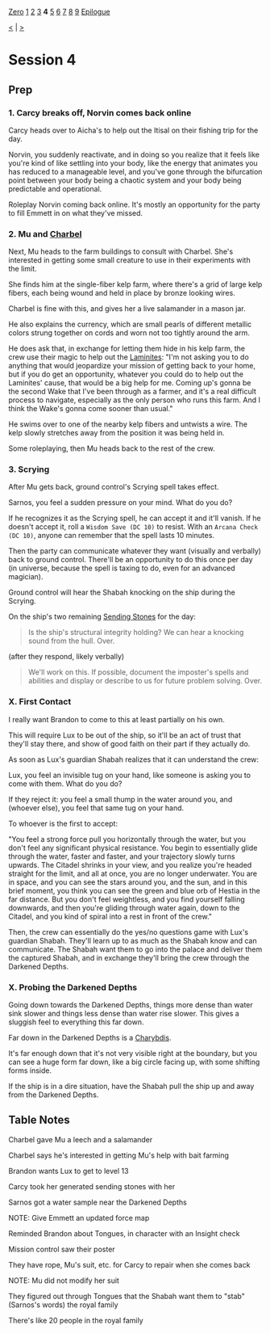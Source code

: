 [Zero](./Session0.md) [1](./Session1.md) [2](./Session2.md) [3](./Session3.md) **4** [5](./Session5.md) [6](./Session6.md) [7](./Session7.md) [8](./Session8.md) [9](./Session9.md) [Epilogue](./Sessions/Epilogue.md)

[<](./Session3.md) | [>](./Session5.md)

# Session 4

## Prep

### 1. Carcy breaks off, Norvin comes back online

Carcy heads over to Aicha's to help out the Itisal on their fishing trip for the day.

Norvin, you suddenly reactivate, and in doing so you realize that it feels like you're kind of like settling into your body, like the energy that animates you has reduced to a manageable level, and you've gone through the bifurcation point between your body being a chaotic system and your body being predictable and operational.

Roleplay Norvin coming back online. It's mostly an opportunity for the party to fill Emmett in on what they've missed.

### 2. Mu and [Charbel](../NPCs/Charbel.md)

Next, Mu heads to the farm buildings to consult with Charbel. She's interested in getting some small creature to use in their experiments with the limit.

She finds him at the single-fiber kelp farm, where there's a grid of large kelp fibers, each being wound and held in place by bronze looking wires.

Charbel is fine with this, and gives her a live salamander in a mason jar.

He also explains the currency, which are small pearls of different metallic colors strung together on cords and worn not too tightly around the arm.

He does ask that, in exchange for letting them hide in his kelp farm, the crew use their magic to help out the [Laminites](../NPCs/Laminites.md): "I'm not asking you to do anything that would jeopardize your mission of getting back to your home, but if you do get an opportunity, whatever you could do to help out the Laminites' cause, that would be a big help for me. Coming up's gonna be the second Wake that I've been through as a farmer, and it's a real difficult process to navigate, especially as the only person who runs this farm. And I think the Wake's gonna come sooner than usual."

He swims over to one of the nearby kelp fibers and untwists a wire. The kelp slowly stretches away from the position it was being held in.

Some roleplaying, then Mu heads back to the rest of the crew.

### 3. Scrying

After Mu gets back, ground control's Scrying spell takes effect.

Sarnos, you feel a sudden pressure on your mind. What do you do?

If he recognizes it as the Scrying spell, he can accept it and it'll vanish. If he doesn't accept it, roll a `Wisdom Save (DC 10)` to resist. With an `Arcana Check (DC 10)`, anyone can remember that the spell lasts 10 minutes.

Then the party can communicate whatever they want (visually and verbally) back to ground control. There'll be an opportunity to do this once per day (in universe, because the spell is taxing to do, even for an advanced magician).

Ground control will hear the Shabah knocking on the ship during the Scrying.

On the ship's two remaining [Sending Stones](../Sending_Stones.md) for the day:

> Is the ship's structural integrity holding? We can hear a knocking sound from the hull. Over.

(after they respond, likely verbally)

> We'll work on this. If possible, document the imposter's spells and abilities and display or describe to us for future problem solving. Over.

### X. First Contact

I really want Brandon to come to this at least partially on his own.

This will require Lux to be out of the ship, so it'll be an act of trust that they'll stay there, and show of good faith on their part if they actually do.

As soon as Lux's guardian Shabah realizes that it can understand the crew:

Lux, you feel an invisible tug on your hand, like someone is asking you to come with them. What do you do?

If they reject it: you feel a small thump in the water around you, and (whoever else), you feel that same tug on your hand.

To whoever is the first to accept:

"You feel a strong force pull you horizontally through the water, but you don't feel any significant physical resistance. You begin to essentially glide through the water, faster and faster, and your trajectory slowly turns upwards. The Citadel shrinks in your view, and you realize you're headed straight for the limit, and all at once, you are no longer underwater. You are in space, and you can see the stars around you, and the sun, and in this brief moment, you think you can see the green and blue orb of Hestia in the far distance. But you don't feel weightless, and you find yourself falling downwards, and then you're gliding through water again, down to the Citadel, and you kind of spiral into a rest in front of the crew."

Then, the crew can essentially do the yes/no questions game with Lux's guardian Shabah. They'll learn up to as much as the Shabah know and can communicate. The Shabah want them to go into the palace and deliver them the captured Shabah, and in exchange they'll bring the crew through the Darkened Depths.

### X. Probing the Darkened Depths

Going down towards the Darkened Depths, things more dense than water sink slower and things less dense than water rise slower. This gives a sluggish feel to everything this far down.

Far down in the Darkened Depths is a [Charybdis](https://www.5esrd.com/database/creature/charybdis/).

It's far enough down that it's not very visible right at the boundary, but you can see a huge form far down, like a big circle facing up, with some shifting forms inside.

If the ship is in a dire situation, have the Shabah pull the ship up and away from the Darkened Depths.

## Table Notes

Charbel gave Mu a leech and a salamander

Charbel says he's interested in getting Mu's help with bait farming

Brandon wants Lux to get to level 13

Carcy took her generated sending stones with her

Sarnos got a water sample near the Darkened Depths

NOTE: Give Emmett an updated force map

Reminded Brandon about Tongues, in character with an Insight check

Mission control saw their poster

They have rope, Mu's suit, etc. for Carcy to repair when she comes back

NOTE: Mu did not modify her suit

They figured out through Tongues that the Shabah want them to "stab" (Sarnos's words) the royal family

There's like 20 people in the royal family
